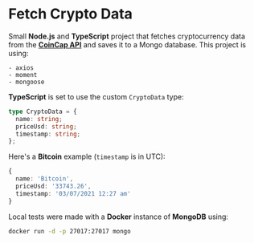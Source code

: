 # Fetch Crypto Data

Small **Node.js** and **TypeScript** project that fetches cryptocurrency data from the **[CoinCap API](https://docs.coincap.io/)** and saves it to a Mongo database. This project is using:

```
- axios
- moment
- mongoose
```

**TypeScript** is set to use the custom `CryptoData` type:

```typescript
type CryptoData = {
  name: string;
  priceUsd: string;
  timestamp: string;
};
```

Here's a **Bitcoin** example (`timestamp` is in UTC):

```typescript
{
  name: 'Bitcoin',
  priceUsd: '33743.26',
  timestamp: '03/07/2021 12:27 am'
}
```

Local tests were made with a **Docker** instance of **MongoDB** using:

```bash
docker run -d -p 27017:27017 mongo
```
